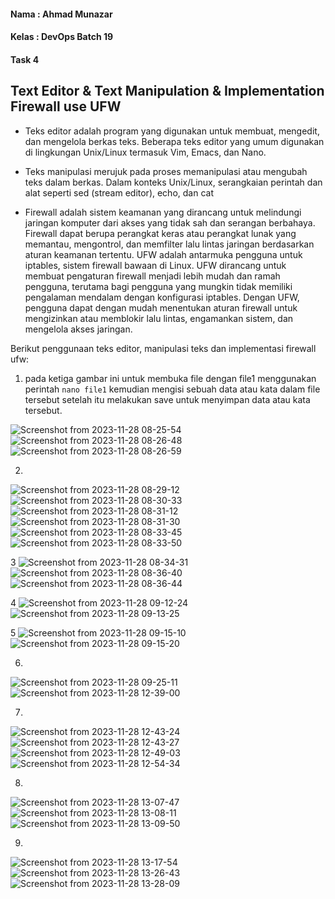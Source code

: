#### Nama : Ahmad Munazar
#### Kelas : DevOps Batch 19
#### Task 4

## Text Editor & Text Manipulation & Implementation Firewall use UFW

+ Teks editor adalah program yang digunakan untuk membuat, mengedit, dan mengelola berkas teks. Beberapa teks editor yang umum digunakan di lingkungan Unix/Linux termasuk Vim, Emacs, dan  Nano. 

+ Teks manipulasi merujuk pada proses memanipulasi atau mengubah teks dalam berkas. Dalam konteks Unix/Linux, serangkaian perintah dan alat seperti sed (stream editor), echo, dan cat 

+ Firewall adalah sistem keamanan yang dirancang untuk melindungi jaringan komputer dari akses yang tidak sah dan serangan berbahaya. Firewall dapat berupa perangkat keras atau perangkat   lunak yang memantau, mengontrol, dan memfilter lalu lintas jaringan berdasarkan aturan keamanan tertentu. UFW adalah antarmuka pengguna untuk iptables, sistem firewall bawaan di Linux.   UFW dirancang untuk membuat pengaturan firewall menjadi lebih mudah dan ramah pengguna, terutama bagi pengguna yang mungkin tidak memiliki pengalaman mendalam dengan konfigurasi          iptables. Dengan UFW, pengguna dapat dengan mudah menentukan aturan firewall untuk mengizinkan atau memblokir lalu lintas, engamankan sistem, dan mengelola akses jaringan.

Berikut penggunaan teks editor, manipulasi teks dan implementasi firewall ufw:

1. pada ketiga gambar ini untuk membuka file dengan file1 menggunakan perintah `nano file1` kemudian mengisi sebuah data atau kata dalam file tersebut setelah itu melakukan save untuk menyimpan data atau kata tersebut.

![Screenshot from 2023-11-28 08-25-54](https://github.com/Muna-020/DEVOPS-BATCH-19/assets/74352384/25bb3c97-d7d9-4d21-9a49-d2e256d9e215)
![Screenshot from 2023-11-28 08-26-48](https://github.com/Muna-020/DEVOPS-BATCH-19/assets/74352384/802f3e26-824b-452c-aba6-434bed9ae9f2)
![Screenshot from 2023-11-28 08-26-59](https://github.com/Muna-020/DEVOPS-BATCH-19/assets/74352384/70d674f0-7f0c-40af-86ed-5aa98d48dca8)

2. 

![Screenshot from 2023-11-28 08-29-12](https://github.com/Muna-020/DEVOPS-BATCH-19/assets/74352384/93a3afe1-edb7-4fdf-a023-f5b350d9e851)
![Screenshot from 2023-11-28 08-30-33](https://github.com/Muna-020/DEVOPS-BATCH-19/assets/74352384/7e85e33d-0261-4a42-9e4d-46c0a8db1255)
![Screenshot from 2023-11-28 08-31-12](https://github.com/Muna-020/DEVOPS-BATCH-19/assets/74352384/d142d866-0e4f-41aa-bdad-6512bb9bb500)
![Screenshot from 2023-11-28 08-31-30](https://github.com/Muna-020/DEVOPS-BATCH-19/assets/74352384/6e9a4f09-d7ab-480e-9405-34cf8e62fba3)
![Screenshot from 2023-11-28 08-33-45](https://github.com/Muna-020/DEVOPS-BATCH-19/assets/74352384/0b0de231-1d0e-438f-a6e4-fd38ad77dce4)
![Screenshot from 2023-11-28 08-33-50](https://github.com/Muna-020/DEVOPS-BATCH-19/assets/74352384/ddf13315-b1df-412e-a01f-7f432ecd9ead)

3
![Screenshot from 2023-11-28 08-34-31](https://github.com/Muna-020/DEVOPS-BATCH-19/assets/74352384/7b5a2ab0-6c86-4eb8-b237-e0d58888c188)
![Screenshot from 2023-11-28 08-36-40](https://github.com/Muna-020/DEVOPS-BATCH-19/assets/74352384/ab34d4ac-490e-440c-820e-e93d93e5a55c)
![Screenshot from 2023-11-28 08-36-44](https://github.com/Muna-020/DEVOPS-BATCH-19/assets/74352384/860c9237-28df-452f-a3fd-8996d9bee19a)


4
![Screenshot from 2023-11-28 09-12-24](https://github.com/Muna-020/DEVOPS-BATCH-19/assets/74352384/6d407b7d-015b-4a41-9530-7c2608deb38f)
![Screenshot from 2023-11-28 09-13-25](https://github.com/Muna-020/DEVOPS-BATCH-19/assets/74352384/4637aff9-7065-4208-8061-a3ec992ef8f7)

5
![Screenshot from 2023-11-28 09-15-10](https://github.com/Muna-020/DEVOPS-BATCH-19/assets/74352384/5097b2d2-c64c-4a4e-874f-908b745984ae)
![Screenshot from 2023-11-28 09-15-20](https://github.com/Muna-020/DEVOPS-BATCH-19/assets/74352384/ecbff695-7089-43e3-9c8d-19d2e3077d90)

6.
![Screenshot from 2023-11-28 09-25-11](https://github.com/Muna-020/DEVOPS-BATCH-19/assets/74352384/562f571f-ebc2-4c88-bc3e-dd23c169096f)
![Screenshot from 2023-11-28 12-39-00](https://github.com/Muna-020/DEVOPS-BATCH-19/assets/74352384/bb9cac12-52ce-4c2e-b88c-f3fa01fbd16b)

7.
![Screenshot from 2023-11-28 12-43-24](https://github.com/Muna-020/DEVOPS-BATCH-19/assets/74352384/407b0479-eab7-4596-a807-df41aaf14b35)
![Screenshot from 2023-11-28 12-43-27](https://github.com/Muna-020/DEVOPS-BATCH-19/assets/74352384/f00e5f28-4e94-402d-a3f6-de43703df17d)
![Screenshot from 2023-11-28 12-49-03](https://github.com/Muna-020/DEVOPS-BATCH-19/assets/74352384/d856d17c-0300-495d-944c-cc7ab70fd07c)
![Screenshot from 2023-11-28 12-54-34](https://github.com/Muna-020/DEVOPS-BATCH-19/assets/74352384/44486747-55bc-4c52-9bc5-11bb80039c9c)

8.
![Screenshot from 2023-11-28 13-07-47](https://github.com/Muna-020/DEVOPS-BATCH-19/assets/74352384/712caca4-05ff-4379-ab69-993d3350c091)
![Screenshot from 2023-11-28 13-08-11](https://github.com/Muna-020/DEVOPS-BATCH-19/assets/74352384/3eb73502-a7c0-44e0-b86c-a5fd98c0d433)
![Screenshot from 2023-11-28 13-09-50](https://github.com/Muna-020/DEVOPS-BATCH-19/assets/74352384/b5b7c948-19ee-4e73-86fd-a3300bce0d5f)

9.
![Screenshot from 2023-11-28 13-17-54](https://github.com/Muna-020/DEVOPS-BATCH-19/assets/74352384/cfa2bd1e-59d9-47c2-8767-8440061e2bc1)
![Screenshot from 2023-11-28 13-26-43](https://github.com/Muna-020/DEVOPS-BATCH-19/assets/74352384/b24afdd1-89be-4211-9b25-3ad473c49b97)
![Screenshot from 2023-11-28 13-28-09](https://github.com/Muna-020/DEVOPS-BATCH-19/assets/74352384/82bfcf6d-497e-4214-8ded-dabba45faaf5)


